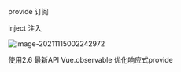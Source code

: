 provide 订阅

inject 注入

![image-20211115002242972](C:\Users\WEIYI\AppData\Roaming\Typora\typora-user-images\image-20211115002242972.png)

使用2.6 最新API Vue.observable 优化响应式provide

